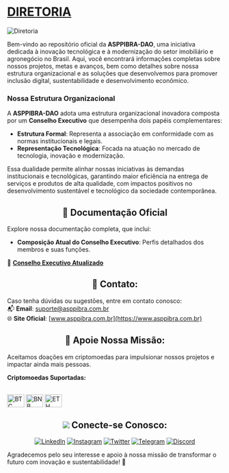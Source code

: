 # [DIRETORIA](https://www.asppibra.com.br/quem-somos/diretoria)

![Diretoria](https://github.com/ASPPIBRA-DAO/ASPPIBRA-DAO/assets/80177249/559090e5-a962-465d-aa02-3a7c547a899e)
  
Bem-vindo ao repositório oficial da **ASPPIBRA-DAO**, uma iniciativa dedicada à inovação tecnológica e à modernização do setor imobiliário e agronegócio no Brasil. Aqui, você encontrará informações completas sobre nossos projetos, metas e avanços, bem como detalhes sobre nossa estrutura organizacional e as soluções que desenvolvemos para promover inclusão digital, sustentabilidade e desenvolvimento econômico.  

### **Nossa Estrutura Organizacional**  

A **ASPPIBRA-DAO** adota uma estrutura organizacional inovadora composta por um **Conselho Executivo** que desempenha dois papéis complementares:  
- **Estrutura Formal**: Representa a associação em conformidade com as normas institucionais e legais.  
- **Representação Tecnológica**: Focada na atuação no mercado de tecnologia, inovação e modernização.  

Essa dualidade permite alinhar nossas iniciativas às demandas institucionais e tecnológicas, garantindo maior eficiência na entrega de serviços e produtos de alta qualidade, com impactos positivos no desenvolvimento sustentável e tecnológico da sociedade contemporânea.  

## <h2 align="center">🚀 Documentação Oficial</h2>  

Explore nossa documentação completa, que inclui:  
- **Composição Atual do Conselho Executivo**: Perfis detalhados dos membros e suas funções.

🔗 **[Conselho Executivo Atualizado](https://www.asppibra.com.br/quem-somos/diretoria)**  

## <h2 align="center">📧 Contato:</h2>

Caso tenha dúvidas ou sugestões, entre em contato conosco:  
📬 **Email**: [suporte@asppibra.com.br](mailto:suporte@asppibra.com.br)  
🌐 **Site Oficial**: [www.asppibra.com.br](https://www.asppibra.com.br)  

## <h2 align="center">🎁 Apoie Nossa Missão:</h2>

Aceitamos doações em criptomoedas para impulsionar nossos projetos e impactar ainda mais pessoas.  

**Criptomoedas Suportadas:**

<div style="display: inline_block"><br>
<img align="center" alt="BTC" height="30" width="40" src="https://user-images.githubusercontent.com/80177249/180482937-475896ac-4853-470f-80da-dae18bcf7748.svg">
<img align="center" alt="BNB" height="30" width="40" src="https://user-images.githubusercontent.com/80177249/180481724-2560053f-dcd3-4879-a63f-5801eb373e66.svg">
<img align="center" alt="ETH" height="30" width="40" src="https://user-images.githubusercontent.com/80177249/180481896-cf45cdde-72f9-4986-8181-9ee64fae126d.svg">

## <h2 align="center"> <img src="https://img.icons8.com/nolan/25/computer.png"/> Conecte-se Conosco:</h2>

<div align="center">

[![LinkedIn](https://img.shields.io/badge/linkedin-%230077B5.svg?&style=for-the-badge&logo=linkedin&logoColor=white)](https://linkedin.com/company/asppibra-dao/) 
[![Instagram](https://img.shields.io/badge/Instagram-%23E4405F.svg?style=for-the-badge&logo=Instagram&logoColor=white)](https://instagram.com/asppibra/) 
[![Twitter](https://img.shields.io/badge/twitter-%231DA1F2.svg?&style=for-the-badge&logo=twitter&logoColor=white)](https://twitter.com/ASPPIBRA_ORG) 
[![Telegram](https://img.shields.io/badge/Telegram-2CA5E0?style=for-the-badge&logo=telegram&logoColor=white)](https://t.me/Mundo_Digital_BR) 
[![Discord](https://img.shields.io/badge/Discord-7289DA?style=for-the-badge&logo=discord&logoColor=white)](https://discord)

</div>

Agradecemos pelo seu interesse e apoio à nossa missão de transformar o futuro com inovação e sustentabilidade! 🌱
